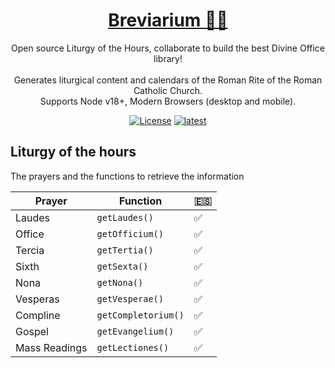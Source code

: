 <h1 align="center">
  <a href="https://github.com/breviarium-app/breviarium--core">
    Breviarium 🙏🏼
  </a>
</h1>

<p align="center">
  Open source Liturgy of the Hours, collaborate to build the best Divine Office library!<br><br>
  Generates liturgical content and calendars of the Roman Rite of the Roman Catholic Church.<br>
  Supports Node v18+, Modern Browsers (desktop and mobile).
</p>

<p align="center">
  <a href="LICENSE">
    <img alt="License" src="https://img.shields.io/badge/license-MIT-blue?color=blue&style=flat"></a>
  <a href="https://www.npmjs.com/package/breviarium/v/latest" target="_blank" rel="noopener noreferrer"><img alt="latest" src="https://img.shields.io/npm/v/breviarium/latest?style=flat&logo=npm"></a>

</p>

## Liturgy of the hours

The prayers and the functions to retrieve the information

| **Prayer**    | **Function**        | **🇪🇸** |
|---------------|---------------------|--|
| Laudes        | `getLaudes()`       | ✅ |
| Office        | `getOfficium()`     | ✅ |
| Tercia        | `getTertia()`       | ✅ |
| Sixth         | `getSexta()`        | ✅ |
| Nona          | `getNona()`         | ✅ |
| Vesperas      | `getVesperae()`     | ✅ |
| Compline      | `getCompletorium()` | ✅ |
| Gospel        | `getEvangelium()`   | ✅ |
| Mass Readings | `getLectiones()`    | ✅ |
